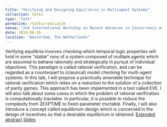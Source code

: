 ```yaml
---
title: "Verifying and Designing Equilibria in Multiagent Systems"
collection: talks
type: "Talk"
permalink: /talks/radical19
venue: "2nd International Workshop on Recent Advances in Concurrency and Logic (RADICAL 2019) (co-located with CONCUR 2019)"
date: 2019-08-26
location: "Amsterdam, The Netherlands"
---
```


Verifying equilibria involves checking which temporal logic properties will hold in some “stable” runs of a system composed of multiple agents which are assumed to behave rationally and strategically in pursuit of individual objectives. This paradigm is called rational verification, and can be regarded as a counterpart to (classical) model checking for multi-agent systems. In this talk, I will propose a practically amenable technique for rational verification which relies on a reduction to the solution of a collection of parity games. This approach has been implemented in a tool called EVE. I will also talk about some cases in which the problem of rational verification is computationally tractable. In particular, it is possible to reduce the complexity from 2EXPTIME to fixed-parameter tractable. Finally, I will also introduce a concept called equilibrium design which is concerned in the design of incentives so that a desirable equilibrium is obtained.
[Extended abstract](/files/radical19.pdf)
[Slides](/files/radical19_slides.pdf)

